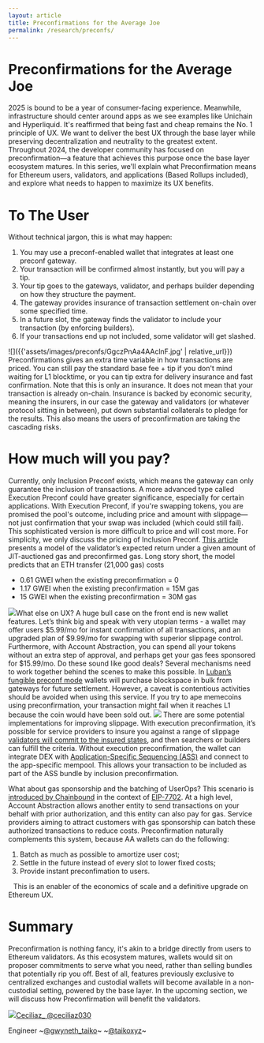 ```yaml
---
layout: article
title: Preconfirmations for the Average Joe
permalink: /research/preconfs/
---
```

# Preconfirmations for the Average Joe
2025 is bound to be a year of consumer-facing experience. Meanwhile, infrastructure should center around apps as we see examples like Unichain and Hyperliquid. It's reaffirmed that being fast and cheap remains the No. 1 principle of UX.
We want to deliver the best UX through the base layer while preserving decentralization and neutrality to the greatest extent. Throughout 2024, the developer community has focused on preconfirmation—a feature that achieves this purpose once the base layer ecosystem matures.
In this series, we'll explain what Preconfirmation means for Ethereum users, validators, and applications (Based Rollups included), and explore what needs to happen to maximize its UX benefits.
# To The User
Without technical jargon, this is what may happen:
1. You may use a preconf-enabled wallet that integrates at least one preconf gateway.
2. Your transaction will be confirmed almost instantly, but you will pay a tip.
3. Your tip goes to the gateways, validator, and perhaps builder depending on how they structure the payment.
4. The gateway provides insurance of transaction settlement on-chain over some specified time.
5. In a future slot, the gateway finds the validator to include your transaction (by enforcing builders).
6. If your transactions end up not included, some validator will get slashed.

![]({{'assets/images/preconfs/GgczPnAa4AAclnF.jpg' | relative_url}}) Preconfirmations gives an extra time variable in how transactions are priced. You can still pay the standard base fee + tip if you don't mind waiting for L1 blocktime, or you can tip extra for delivery insurance and fast confirmation. Note that this is only an insurance. It does not mean that your transaction is already on-chain. Insurance is backed by economic security, meaning the insurers, in our case the gateway and validators (or whatever protocol sitting in between), put down substantial collaterals to pledge for the results. This also means the users of preconfirmation are taking the cascading risks.

# How much will you pay?
Currently, only Inclusion Preconf exists, which means the gateway can only guarantee the inclusion of transactions. A more advanced type called Execution Preconf could have greater significance, especially for certain applications. With Execution Preconf, if you're swapping tokens, you are promised the pool's outcome, including price and amount with slippage—not just confirmation that your swap was included (which could still fail). This sophisticated version is more difficult to price and will cost more.
For simplicity, we only discuss the pricing of Inclusion Preconf. 
[This article](https://research.lido.fi/t/a-pricing-model-for-inclusion-preconfirmations/9136) presents a model of the validator’s expected return under a given amount of JIT-auctioned gas and preconfirmed gas. Long story short, the model predicts that an ETH transfer (21,000 gas) costs
* 0.61 GWEI when the existing preconfirmation = 0
* 1.17 GWEI when the existing preconfirmation = 15M gas
* 15 GWEI when the existing preconfirmation = 30M gas

![](preconfs/Ggc0qDFasAATCDW.jpg)What else on UX?
A huge bull case on the front end is new wallet features. Let’s think big and speak with very utopian terms - a wallet may offer users $5.99/mo for instant confirmation of all transactions, and an upgraded plan of $9.99/mo for swapping with superior slippage control. Furthermore, with Account Abstraction, you can spend all your tokens without an extra step of approval, and perhaps get your gas fees sponsored for $15.99/mo.
Do these sound like good deals? Several mechanisms need to work together behind the scenes to make this possible. In [Luban’s fungible preconf mode](https://docs.luban.wtf/learn/fundamentals/preconf_fungibility) wallets will purchase blockspace in bulk from gateways for future settlement. However, a caveat is contentious activities should be avoided when using this service. If you try to ape memecoins using preconfirmation, your transaction might fail when it reaches L1 because the coin would have been sold out.
![](preconfs/Ggc1xkCa8AIH6HL.jpg) There are some potential implementations for improving slippage. With execution preconfirmation, it’s possible for service providers to insure you against a range of slippage [validators will commit to the insured states](https://ethresear.ch/t/based-proposer-commitments-ethereum-s-marketplace-for-proposer-commitments/19517), and then searchers or builders can fulfill the criteria. Without execution preconfirmation, the wallet can integrate DEX with [Application-Specific Sequencing \(ASS\)](https://sorellalabs.xyz/writing/a-new-era-of-defi-with-ass) and connect to the app-specific mempool. This allows your transaction to be included as part of the ASS bundle by inclusion preconfirmation.

What about gas sponsorship and the batching of UserOps? This scenario is [introduced by Chainbound](https://research.chainbound.io/integrating-account-abstraction-and-inclusion-preconfirmations) in the context of [EIP-7702](https://eips.ethereum.org/EIPS/eip-7702). At a high level, Account Abstraction allows another entity to send transactions on your behalf with prior authorization, and this entity can also pay for gas. Service providers aiming to attract customers with gas sponsorship can batch these authorized transactions to reduce costs. Preconfirmation naturally complements this system, because AA wallets can do the following:
1. Batch as much as possible to amortize user cost;
2. Settle in the future instead of every slot to lower fixed costs;
3. Provide instant preconfimation to users.

⠀This is an enabler of the economics of scale and a definitive upgrade on Ethereum UX.

# Summary
Preconfirmation is nothing fancy, it's akin to a bridge directly from users to Ethereum validators. As this ecosystem matures, wallets would sit on proposer commitments to serve what you need, rather than selling bundles that potentially rip you off. Best of all, features previously exclusive to centralized exchanges and custodial wallets will become available in a non-custodial setting, powered by the base layer.
In the upcoming section, we will discuss how Preconfirmation will benefit the validators.

[](https://x.com/ceciliaz030)![](preconfs/kANrfKmM_x96_2.jpg)[Ceciliaz_  @ceciliaz030](https://x.com/ceciliaz030)

Engineer
~[@gwyneth_taiko](https://x.com/gwyneth_taiko)~
~[@taikoxyz](https://x.com/taikoxyz)~



